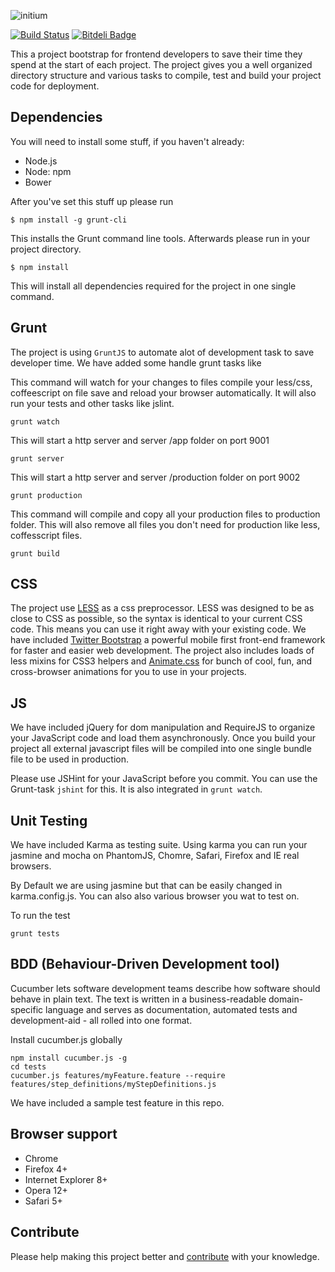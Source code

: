 ![initium](app/img/logo.png)

[![Build Status](https://travis-ci.org/creativeaura/initium.png?branch=master)](https://travis-ci.org/creativeaura/initium)
[![Bitdeli Badge](https://d2weczhvl823v0.cloudfront.net/creativeaura/initium/trend.png)](https://bitdeli.com/free "Bitdeli Badge")

This a project bootstrap for frontend developers to save their time they spend at the start of each project. The project gives you a well organized directory structure and various tasks to compile, test and build your project code for deployment.

## Dependencies

You will need to install some stuff, if you haven't already:


* Node.js
* Node: npm
* Bower

After you've set this stuff up please run

	$ npm install -g grunt-cli

This installs the Grunt command line tools.
Afterwards please run in your project directory.

	$ npm install

This will install all dependencies required for the project in one single command.

## Grunt

The project is using `GruntJS` to automate alot of development task to save developer time. We have added some handle grunt tasks like

This command will watch for your changes to files compile your less/css, coffeescript on file save and reload your browser automatically. It will also run your tests and other tasks like jslint.

    grunt watch

This will start a http server and server /app folder on port 9001

    grunt server

This will start a http server and server /production folder on port 9002

    grunt production

This command will compile and copy all your production files to production folder. This will also remove all files you don't need for production like less, coffesscript files.

    grunt build


## CSS

The project use [LESS](http://lesscss.org/) as a css preprocessor. LESS was designed to be as close to CSS as possible, so the syntax is identical to your current CSS code. This means you can use it right away with your existing code. We have included [Twitter Bootstrap](http://getbootstrap.com/) a powerful mobile first front-end framework for faster and easier web development. The project also includes loads of less mixins for CSS3 helpers and [Animate.css](https://daneden.me/animate/) for bunch of cool, fun, and cross-browser animations for you to use in your projects.

## JS

We have included jQuery for dom manipulation and RequireJS to organize your JavaScript code and load them asynchronously. Once you build your project all external javascript files will be compiled into one single bundle file to be used in production.

Please use JSHint for your JavaScript before you commit. You can use the Grunt-task `jshint` for this. It is also integrated in `grunt watch`.

## Unit Testing

We have included Karma as testing suite. Using karma you can run your jasmine and mocha on PhantomJS, Chomre, Safari, Firefox and IE real browsers.

By Default we are using jasmine but that can be easily changed in karma.config.js. You can also also various browser you wat to test on.

To run the test

    grunt tests

## BDD (Behaviour-Driven Development tool)

Cucumber lets software development teams describe how software should behave in plain text. The text is written in a business-readable domain-specific language and serves as documentation, automated tests and development-aid - all rolled into one format.

Install cucumber.js globally

    npm install cucumber.js -g
    cd tests
    cucumber.js features/myFeature.feature --require features/step_definitions/myStepDefinitions.js

We have included a sample test feature in this repo.

## Browser support

* Chrome
* Firefox 4+
* Internet Explorer 8+
* Opera 12+
* Safari 5+


## Contribute

Please help making this project better and [contribute](CONTRIBUTING.md) with your knowledge.
